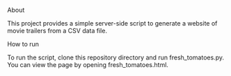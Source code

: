 About

This project provides a simple server-side script to generate a website of movie trailers from a CSV data file.

How to run

To run the script, clone this repository directory and run fresh_tomatoes.py. You can view the page by opening fresh_tomatoes.html.